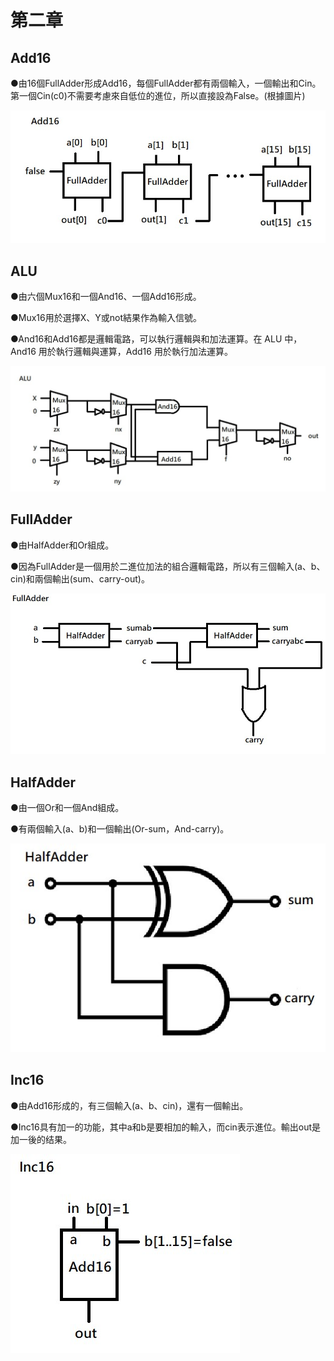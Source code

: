 # 第二章

## Add16
●由16個FullAdder形成Add16，每個FullAdder都有兩個輸入，一個輸出和Cin。第一個Cin(c0)不需要考慮來自低位的進位，所以直接設為False。(根據圖片)

![Alt text](image.png)

## ALU
●由六個Mux16和一個And16、一個Add16形成。

●Mux16用於選擇X、Y或not結果作為輸入信號。

●And16和Add16都是邏輯電路，可以執行邏輯與和加法運算。在 ALU 中，And16 用於執行邏輯與運算，Add16 用於執行加法運算。

![Alt text](image-1.png)

## FullAdder
●由HalfAdder和Or組成。

●因為FullAdder是一個用於二進位加法的組合邏輯電路，所以有三個輸入(a、b、cin)和兩個輸出(sum、carry-out)。


![Alt text](image-2.png)

## HalfAdder
●由一個Or和一個And組成。

●有兩個輸入(a、b)和一個輸出(Or-sum，And-carry)。

![Alt text](image-3.png)

## Inc16
●由Add16形成的，有三個輸入(a、b、cin)，還有一個輸出。

●Inc16具有加一的功能，其中a和b是要相加的輸入，而cin表示進位。輸出out是加一後的结果。

![Alt text](image-4.png)

